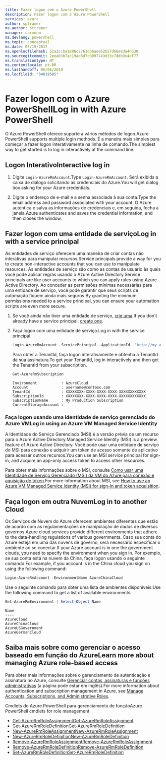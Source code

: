 ```yaml
---
title: Fazer logon com o Azure PowerShell
description: Fazer logon com o Azure PowerShell
services: azure
author: sptramer
ms.author: sttramer
manager: carmonm
ms.devlang: powershell
ms.topic: conceptual
ms.date: 05/15/2017
ms.openlocfilehash: 52a2ccba1886c2761d66aee52b27d66e8da4d630
ms.sourcegitcommit: 2eea03b7ac19ad6d7c8097743d33c7ddb9c4df77
ms.translationtype: HT
ms.contentlocale: pt-BR
ms.lasthandoff: 06/06/2018
ms.locfileid: "34819585"
---
```

# <a name="log-in-with-azure-powershell"></a><span data-ttu-id="bbcee-103">Fazer logon com o Azure PowerShell</span><span class="sxs-lookup"><span data-stu-id="bbcee-103">Log in with Azure PowerShell</span></span>

<span data-ttu-id="bbcee-104">O Azure PowerShell oferece suporte a vários métodos de logon.</span><span class="sxs-lookup"><span data-stu-id="bbcee-104">Azure PowerShell supports multiple login methods.</span></span> <span data-ttu-id="bbcee-105">É a maneira mais simples para começar a fazer logon interativamente na linha de comando.</span><span class="sxs-lookup"><span data-stu-id="bbcee-105">The simplest way to get started is to log in interactively at the command line.</span></span>

## <a name="interactive-log-in"></a><span data-ttu-id="bbcee-106">Logon Interativo</span><span class="sxs-lookup"><span data-stu-id="bbcee-106">Interactive log in</span></span>

1. <span data-ttu-id="bbcee-107">Digite `Login-AzureRmAccount`.</span><span class="sxs-lookup"><span data-stu-id="bbcee-107">Type `Login-AzureRmAccount`.</span></span> <span data-ttu-id="bbcee-108">Será exibida a caixa de diálogo solicitando as credenciais do Azure.</span><span class="sxs-lookup"><span data-stu-id="bbcee-108">You will get dialog box asking for your Azure credentials.</span></span>

2. <span data-ttu-id="bbcee-109">Digite o endereço de e-mail e a senha associada à sua conta.</span><span class="sxs-lookup"><span data-stu-id="bbcee-109">Type the email address and password associated with your account.</span></span> <span data-ttu-id="bbcee-110">O Azure autentica e salva as informações de credenciais e, em seguida, fecha a janela.</span><span class="sxs-lookup"><span data-stu-id="bbcee-110">Azure authenticates and saves the credential information, and then closes the window.</span></span>

## <a name="log-in-with-a-service-principal"></a><span data-ttu-id="bbcee-111">Fazer logon com uma entidade de serviço</span><span class="sxs-lookup"><span data-stu-id="bbcee-111">Log in with a service principal</span></span>

<span data-ttu-id="bbcee-112">As entidades de serviço oferecem uma maneira de criar contas não interativas para manipular recursos.</span><span class="sxs-lookup"><span data-stu-id="bbcee-112">Service principals provide a way for you to create non-interactive accounts that you can use to manipulate resources.</span></span> <span data-ttu-id="bbcee-113">As entidades de serviço são como as contas de usuário às quais você pode aplicar regras usando o Azure Active Directory.</span><span class="sxs-lookup"><span data-stu-id="bbcee-113">Service principals are like user accounts to which you can apply rules using Azure Active Directory.</span></span> <span data-ttu-id="bbcee-114">Ao conceder as permissões mínimas necessárias para uma entidade de serviço, você pode garantir que seus scripts de automação fiquem ainda mais seguros.</span><span class="sxs-lookup"><span data-stu-id="bbcee-114">By granting the minimum permissions needed to a service principal, you can ensure your automation scripts are even more secure.</span></span>

1. <span data-ttu-id="bbcee-115">Se você ainda não tiver uma entidade de serviço, [crie uma](create-azure-service-principal-azureps.md).</span><span class="sxs-lookup"><span data-stu-id="bbcee-115">If you don't already have a service principal, [create one](create-azure-service-principal-azureps.md).</span></span>

2. <span data-ttu-id="bbcee-116">Faça logon com uma entidade de serviço.</span><span class="sxs-lookup"><span data-stu-id="bbcee-116">Log in with the service principal.</span></span>

    ```powershell
    Login-AzureRmAccount -ServicePrincipal -ApplicationId  "http://my-app" -Credential $pscredential -TenantId $tenantid
    ```

    <span data-ttu-id="bbcee-117">Para obter a TenantId, faça logon interativamente e obtenha a TenantId da sua assinatura.</span><span class="sxs-lookup"><span data-stu-id="bbcee-117">To get your TenantId, log in interactively and then get the TenantId from your subscription.</span></span>

    ```powershell
    Get-AzureRmSubscription
    ```

    ```
    Environment           : AzureCloud
    Account               : username@contoso.com
    TenantId              : XXXXXXXX-XXXX-XXXX-XXXX-XXXXXXXXXXXX
    SubscriptionId        : XXXXXXXX-XXXX-XXXX-XXXX-XXXXXXXXXXXX
    SubscriptionName      : My Production Subscription
    CurrentStorageAccount :
    ```

### <a name="log-in-using-an-azure-vm-managed-service-identity"></a><span data-ttu-id="bbcee-118">Faça logon usando uma identidade de serviço gerenciado do Azure VM</span><span class="sxs-lookup"><span data-stu-id="bbcee-118">Log in using an Azure VM Managed Service Identity</span></span>

<span data-ttu-id="bbcee-119">A Identidade do Serviço Gerenciado (MSI) é a versão prévia de um recurso para o Azure Active Directory.</span><span class="sxs-lookup"><span data-stu-id="bbcee-119">Managed Service Identity (MSI) is a preview feature of Azure Active Directory.</span></span> <span data-ttu-id="bbcee-120">Você pode usar uma entidade de serviço do MSI para conexão e adquirir um token de acesso somente de aplicativo para acessar outros recursos.</span><span class="sxs-lookup"><span data-stu-id="bbcee-120">You can use an MSI service principal for sign-in, and acquire an app-only access token to access other resources.</span></span>

<span data-ttu-id="bbcee-121">Para obter mais informações sobre o MSI, consulte [Como usar uma Identidade de Serviço Gerenciado (MSI) da VM do Azure para conexão e aquisição de token](/azure/active-directory/msi-how-to-get-access-token-using-msi).</span><span class="sxs-lookup"><span data-stu-id="bbcee-121">For more information about MSI, see [How to use an Azure VM Managed Service Identity (MSI) for sign-in and token acquisition](/azure/active-directory/msi-how-to-get-access-token-using-msi).</span></span>

## <a name="log-in-to-another-cloud"></a><span data-ttu-id="bbcee-122">Faça logon em outra Nuvem</span><span class="sxs-lookup"><span data-stu-id="bbcee-122">Log in to another Cloud</span></span>

<span data-ttu-id="bbcee-123">Os Serviços de Nuvem do Azure oferecem ambientes diferentes que estão de acordo com as regulamentações de manipulação de dados de diversos governos.</span><span class="sxs-lookup"><span data-stu-id="bbcee-123">Azure cloud services provide different environments that adhere to the data-handling regulations of various governments.</span></span> <span data-ttu-id="bbcee-124">Caso sua conta do Azure esteja em uma das nuvens de governo, será necessário especificar o ambiente ao se conectar.</span><span class="sxs-lookup"><span data-stu-id="bbcee-124">If your Azure account is in one the government clouds, you need to specify the environment when you sign in.</span></span> <span data-ttu-id="bbcee-125">Por exemplo, se sua conta está na nuvem da China, faça logon usando o seguinte comando:</span><span class="sxs-lookup"><span data-stu-id="bbcee-125">For example, if you account is in the China cloud you sign on using the following command:</span></span>

```powershell
Login-AzureRmAccount -EnvironmentName AzureChinaCloud
```

<span data-ttu-id="bbcee-126">Use o seguinte comando para obter uma lista de ambientes disponíveis:</span><span class="sxs-lookup"><span data-stu-id="bbcee-126">Use the following command to get a list of available environments:</span></span>

```powershell
Get-AzureRmEnvironment | Select-Object Name
```

```
Name
----
AzureCloud
AzureChinaCloud
AzureUSGovernment
AzureGermanCloud
```

## <a name="learn-more-about-managing-azure-role-based-access"></a><span data-ttu-id="bbcee-127">Saiba mais sobre como gerenciar o acesso baseado em função do Azure</span><span class="sxs-lookup"><span data-stu-id="bbcee-127">Learn more about managing Azure role-based access</span></span>

<span data-ttu-id="bbcee-128">Para obter mais informações sobre o gerenciamento de autenticação e assinatura no Azure, consulte [Gerenciar contas, assinaturas e funções administrativas](/azure/active-directory/role-based-access-control-configure) (a página pode estar em inglês).</span><span class="sxs-lookup"><span data-stu-id="bbcee-128">For more information about authentication and subscription management in Azure, see [Manage Accounts, Subscriptions, and Administrative Roles](/azure/active-directory/role-based-access-control-configure).</span></span>

<span data-ttu-id="bbcee-129">Cmdlets do Azure PowerShell para gerenciamento de função</span><span class="sxs-lookup"><span data-stu-id="bbcee-129">Azure PowerShell cmdlets for role management</span></span>

* [<span data-ttu-id="bbcee-130">Get-AzureRmRoleAssignment</span><span class="sxs-lookup"><span data-stu-id="bbcee-130">Get-AzureRmRoleAssignment</span></span>](/powershell/module/AzureRM.Resources/Get-AzureRmRoleAssignment)
* [<span data-ttu-id="bbcee-131">Get-AzureRmRoleDefinition</span><span class="sxs-lookup"><span data-stu-id="bbcee-131">Get-AzureRmRoleDefinition</span></span>](/powershell/module/AzureRM.Resources/Get-AzureRmRoleDefinition)
* [<span data-ttu-id="bbcee-132">New-AzureRmRoleAssignment</span><span class="sxs-lookup"><span data-stu-id="bbcee-132">New-AzureRmRoleAssignment</span></span>](/powershell/module/AzureRM.Resources/New-AzureRmRoleAssignment)
* [<span data-ttu-id="bbcee-133">New-AzureRmRoleDefinition</span><span class="sxs-lookup"><span data-stu-id="bbcee-133">New-AzureRmRoleDefinition</span></span>](/powershell/module/AzureRM.Resources/New-AzureRmRoleDefinition)
* [<span data-ttu-id="bbcee-134">Remove-AzureRmRoleAssignment</span><span class="sxs-lookup"><span data-stu-id="bbcee-134">Remove-AzureRmRoleAssignment</span></span>](/powershell/module/AzureRM.Resources/Remove-AzureRmRoleAssignment)
* [<span data-ttu-id="bbcee-135">Remove-AzureRmRoleDefinition</span><span class="sxs-lookup"><span data-stu-id="bbcee-135">Remove-AzureRmRoleDefinition</span></span>](/powershell/module/AzureRM.Resources/Remove-AzureRmRoleDefinition)
* [<span data-ttu-id="bbcee-136">Set-AzureRmRoleDefinition</span><span class="sxs-lookup"><span data-stu-id="bbcee-136">Set-AzureRmRoleDefinition</span></span>](/powershell/moduel/AzureRM.Resources/Set-AzureRmRoleDefinition)
